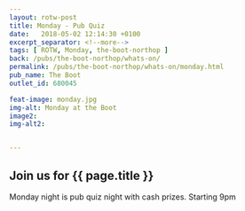 ```yaml
---
layout: rotw-post
title: Monday - Pub Quiz
date:   2018-05-02 12:14:30 +0100
excerpt_separator: <!--more-->
tags: [ ROTW, Monday, the-boot-northop ]
back: /pubs/the-boot-northop/whats-on/
permalink: /pubs/the-boot-northop/whats-on/monday.html
pub_name: The Boot
outlet_id: 680045

feat-image: monday.jpg
img-alt: Monday at the Boot
image2:
img-alt2:


---
```


<h2>Join us for {{ page.title }}</h2>
<p>Monday night is pub quiz night with cash prizes. Starting 9pm</p>